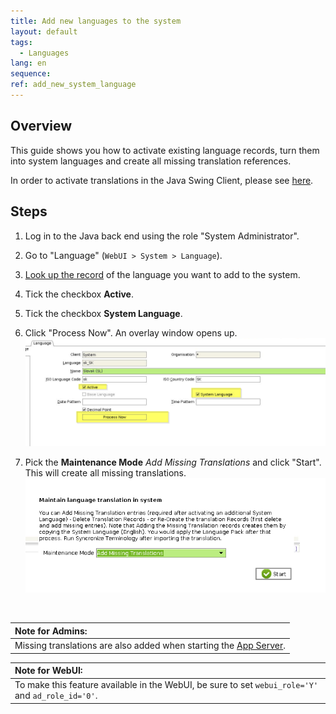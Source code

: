 ```yaml
---
title: Add new languages to the system
layout: default
tags:  
  - Languages
lang: en
sequence:
ref: add_new_system_language
---
```


## Overview
This guide shows you how to activate existing language records, turn them into system languages and create all missing translation references.

In order to activate translations in the Java Swing Client, please see [here](activate_translations_tab).

## Steps
1. Log in to the Java back end using the role "System Administrator".
1. Go to "Language" (`WebUI > System > Language`).
1. [Look up the record](../../howto_collection/EN_tbd/How_to_search_inside_a_window) of the language you want to add to the system.
1. Tick the checkbox **Active**.
1. Tick the checkbox **System Language**.
1. Click "Process Now". An overlay window opens up.
   <kbd><img src="../../images/Active_System-Language_Process-Now.png" alt="Fig.: Langauge tab: IsActive=Y, IsSystemLanguage=Y, 'Process Now' Button"></kbd>

1. Pick the **Maintenance Mode** *Add Missing Translations* and click "Start". This will create all missing translations.
   <kbd><img src="../../images/Maintenance-Mode_Add-Missing-Translations.png" alt="Fig.: Langauge tab: IsActive=Y, IsSystemLanguage=Y, 'Process Now' Button"></kbd>

<br>

| **Note for Admins:** |
| :--- |
| Missing translations are also added when starting the [App Server](../../howto_collection/EN/metasfresh_architecture). |

| **Note for WebUI:** |
| :--- |
| To make this feature available in the WebUI, be sure to set `webui_role='Y'` and `ad_role_id='0'`. |
